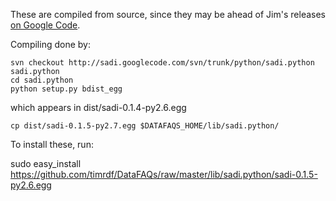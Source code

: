 These are compiled from source, since they may be ahead of Jim's releases [on Google Code](http://code.google.com/p/sadi/downloads/list).

Compiling done by:

```
svn checkout http://sadi.googlecode.com/svn/trunk/python/sadi.python sadi.python
cd sadi.python
python setup.py bdist_egg 
```

which appears in dist/sadi-0.1.4-py2.6.egg

```
cp dist/sadi-0.1.5-py2.7.egg $DATAFAQS_HOME/lib/sadi.python/
```

To install these, run:

sudo easy_install https://github.com/timrdf/DataFAQs/raw/master/lib/sadi.python/sadi-0.1.5-py2.6.egg
